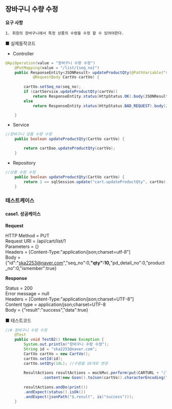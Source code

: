 ## 장바구니 수량 수정

 **요구 사항**

	1. 회원의 장바구니에서 특정 상품의 수량을 수정 할 수 있어야한다.



■ 실제동작코드 

- Controller

```java
@ApiOperation(value = "장바구니 수량 수정")
	@PutMapping(value = "/list/{seq_no}")
	public ResponseEntity<JSONResult> updateProductQty(@PathVariable("seq_no") long seq_no,
			@RequestBody CartVo cartVo) {
		
		cartVo.setSeq_no(seq_no);
		if (cartService.updateProductQty(cartVo))
			return ResponseEntity.status(HttpStatus.OK).body(JSONResult.success(true));
		else
			return ResponseEntity.status(HttpStatus.BAD_REQUEST).body(JSONResult.fail("장바구니 아이디 수정 실패"));

	}
```

- Service

```java
//장바구니 상품 수량 수정
	public boolean updateProductQty(CartVo cartVo) {

		return cartDao.updateProductQty(cartVo);
	}
```

- Repository

```java
//상품 수량 수정
	public boolean updateProductQty(CartVo cartVo) {
		return 1 == sqlSession.update("cart.updateProductQty", cartVo);
	}
```



### 테스트케이스

#### case1. 성공케이스

**Request**

 HTTP Method = PUT<br>
      Request URI = /api/cart/list/1<br>
       Parameters = {}<br>
          Headers = [Content-Type:"application/json;charset=utf-8"]<br>
             Body = {"id":"ska2253@naver.com","seq_no":0,**"qty":10,**"pd_detail_no":0,"product_no":0,"ismember":true}



**Response**

Status = 200<br>
    Error message = null<br>
          Headers = [Content-Type:"application/json;charset=UTF-8"]<br>
     Content type = application/json;charset=UTF-8<br>
             Body = {"result":"success","data":true}

■  테스트코드

```java
//# 장바구니 수량 수정
	@Test
	public void TestB2() throws Exception {
		System.out.println("장바구니 수량 수정");
		String id = "ska2253@naver.com";
		CartVo cartVo = new CartVo();
		cartVo.setId(id);
		cartVo.setQty(10L); //수량을 10개로 변경
	
		ResultActions resultActions = mockMvc.perform(put(CARTURL + "/list/{seq_no}",1L).contentType(MediaType.APPLICATION_JSON)
				.content(new Gson().toJson(cartVo)).characterEncoding("utf-8"));
		
		resultActions.andDo(print())
		.andExpect(status().isOk())
		.andExpect(jsonPath("$.result", is("success"))); 
	}
```





